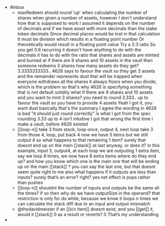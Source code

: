 - #inbox
	- maxRedeem should round 'up' when calculating the number of shares when given a number of assets, however I don't understand how that is supposed to work
	  I assumed it depends on the number of decimals and if we have asset with more decimals than the stake token decimals
	  Since decimal places would be lost in that calculation
	  It must be division which results in a floating point number
	  Or theoretically would result in a floating point value
	  Try a 2:3 ratio
	  So you get 0.6 recurring
	  it doesn't have anything to do with the decimals
	  it has to do with the ratio that shares and assets are minted and burned at
	  if there are 9 shares and 10 assets in the vault
	  then someone redeems 3 shares
	  how many assets do they get?
	  3.3333333333..
	  4626 says to favour the vault so they get 3 assets and the remainder represents dust that will be trapped when everyone withdraws all the shares
	  it always floors when you divide, which is the problem so that's why 4626 is specifying something that is not default solidity
	  what if there are 9 shares and 10 assets and you want to mint 3 shares?
	  you need to round 3.333.. up to favour the vault so you have to provide 4 assets
	  Yeah I got it, you want dust
	  basically that's the summary
	  I agree the wording in 4626 is bad
	  "it should just round correctly" is what I got from the spec
	  rounding 3.33 up to 4 isn't intuitive
	  I got that wrong the first time I make a vault, before 4626 existed
	- [[loop-n]] 
	  take 3 from stack, loop once, output 4, next loop take 3 from those 4, loop, put back 4
	  now we have 5 items
	  but we still output 4
	  so what happens to that remaining 1 item?
	  surely that doesnt end up on the main [[stack]] at last anyway, or does it?
	  in this example, input 3, output4, at each loop we are outputing 1 extra item, say we loop 8 times, we now have 8 extra items
	  where do they end up?
	  and how you know which one is the main one that will be ending up on the main [[stack]] ?
	  you can say the last one, but that doesnt seem quite right to me
	  also what happens if it outputs are less than inputs?
	  surely that’s an error? right?
	  yes
	  net effect is pops rather than pushes
	- [[loop-n]]
	  shouldnt the number of inputs and outputs be the same all the times?
	  if so then why do we have outputSize in the operand?
	  that restriction is only for do while, because we know it loops n times we can calculate the stack diff due to an input and output mismatch
	- @thedavidmeister if an [[k/v item]] doesnt exist, and you [[get]] it, would it [[stack]] 0 as a result or reverts?
	  0
	  That’s my understanding
-